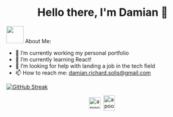 
<h1 align="center">Hello there, I'm Damian 👋 </h1>

<!--
**Damian-DaMan/Damian-DaMan** is a ✨ _special_ ✨ repository because its `README.md` (this file) appears on your GitHub profile.
-->

<img src="https://github.com/TheDudeThatCode/TheDudeThatCode/blob/master/Assets/Developer.gif" width="45" /> About Me:
- 🔭 I’m currently working my personal portfolio
- 🌱 I’m currently learning React!
- 🤔 I’m looking for help with landing a job in the tech field
- 📫 How to reach me: damian.richard.solis@gmail.com

<a align="center" href="https://git.io/streak-stats"><img src="https://streak-stats.demolab.com?user=Damian-DaMan&theme=nightowl&border_radius=4" alt="GitHub Streak" /></a>

<p align="center">
<!-- <a href="https://twitter.com/apoorv__tyagi" target="blank"><img align="center" src="https://cdn.jsdelivr.net/npm/simple-icons@3.0.1/icons/twitter.svg" alt="apoorv__tyagi" height="30" width="30" /></a>&nbsp; -->
<a href="https://linkedin.com/in/apoorvtyagi" target="blank"><img align="center" src="https://cdn.jsdelivr.net/npm/simple-icons@3.0.1/icons/linkedin.svg" alt="apoorvtyagi" height="30" width="30" /></a>&nbsp;
<a href="http://discord.com/users/apoorv#4040" target="blank"><img align="center" src="https://cdn.jsdelivr.net/npm/simple-icons@3.0.1/icons/discord.svg" alt="apoorv#4040" height="40" width="30" /></a>&nbsp;
<!-- <a href="https://www.buymeacoffee.com/apoorvtyagi"><img align="center" alt="Buy me a Coffee" width="30px" src="https://cdn.jsdelivr.net/npm/simple-icons@3.0.1/icons/buymeacoffee.svg" /></a> -->
</p>
